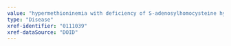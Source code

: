 ```yaml
---
value: "hypermethioninemia with deficiency of S-adenosylhomocysteine hydrolase"
type: "Disease"
xref-identifier: "0111039"
xref-dataSource: "DOID"
---
```

